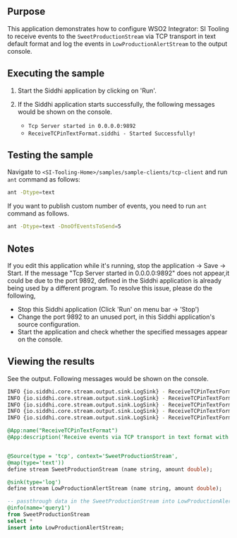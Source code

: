 ## Purpose
This application demonstrates how to configure WSO2 Integrator: SI Tooling to receive events to the `SweetProductionStream` via TCP transport in text default format and log the events in `LowProductionAlertStream` to the  output  console.

## Executing the sample

1. Start the Siddhi application by clicking on 'Run'.
2. If the Siddhi application starts successfully, the following messages would be shown on the console.

    * `Tcp Server started in 0.0.0.0:9892`
    * `ReceiveTCPinTextFormat.siddhi - Started Successfully!`

## Testing the sample

Navigate to `<SI-Tooling-Home>/samples/sample-clients/tcp-client` and run `ant` command as follows:

```bash
ant -Dtype=text
```

If you want to publish custom number of events, you need to run `ant` command as follows.

```bash
ant -Dtype=text -DnoOfEventsToSend=5
```

## Notes

If you edit this application while it's running, stop the application -> Save -> Start.
If the message "Tcp Server started in 0.0.0.0:9892" does not appear,it could be due to the port 9892, defined in the Siddhi application is already being used by a different program. To resolve this issue, please do the following,

* Stop this Siddhi application (Click 'Run' on menu bar -> 'Stop')
* Change the port 9892 to an unused port, in this Siddhi application's source configuration.
* Start the application and check whether the specified messages appear on the console.

## Viewing the results

See the output. Following messages would be shown on the console.

```bash
INFO {io.siddhi.core.stream.output.sink.LogSink} - ReceiveTCPinTextFormat : LowProductionAlertStream : Event{timestamp=1512990726372, data=[Eclair, 2171.0], isExpired=false}
INFO {io.siddhi.core.stream.output.sink.LogSink} - ReceiveTCPinTextFormat : LowProductionAlertStream : Event{timestamp=1512990727362, data=[Froyo, 1155.0], isExpired=false}
INFO {io.siddhi.core.stream.output.sink.LogSink} - ReceiveTCPinTextFormat : LowProductionAlertStream : Event{timestamp=1512990728363, data=[Gingerbread, 8840.0], isExpired=false}
INFO {io.siddhi.core.stream.output.sink.LogSink} - ReceiveTCPinTextFormat : LowProductionAlertStream : Event{timestamp=1512990729363, data=[Marshmallow, 7400.0], isExpired=false}
INFO {io.siddhi.core.stream.output.sink.LogSink} - ReceiveTCPinTextFormat : LowProductionAlertStream : Event{timestamp=1512990730364, data=[Cupcake, 889.0], isExpired=false}
```

```sql
@App:name("ReceiveTCPinTextFormat")
@App:description('Receive events via TCP transport in text format with default mapping and view the output on the console.')


@Source(type = 'tcp', context='SweetProductionStream',
@map(type='text'))
define stream SweetProductionStream (name string, amount double);

@sink(type='log')
define stream LowProductionAlertStream (name string, amount double);

-- passthrough data in the SweetProductionStream into LowProductionAlertStream
@info(name='query1')
from SweetProductionStream
select *
insert into LowProductionAlertStream;
```
